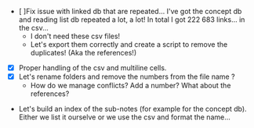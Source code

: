-   [ ]Fix issue with linked db that are repeated... I've got the concept db and reading list db repeated a lot, a lot! In total I got 222 683 links... in the csv...
    -   I don't need these csv files!
    -   Let's export them correctly and create a script to remove the duplicates! (Aka the references!)
-   [x] Proper handling of the csv and multiline cells.
-   [x] Let's rename folders and remove the numbers from the file name ?
    -   How do we manage conflicts? Add a number? What about the references?
-   Let's build an index of the sub-notes (for example for the concept db). Either we list it ourselve or we use the csv and format the name...
